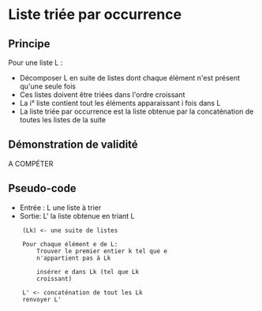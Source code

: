 # Liste triée par occurrence

## Principe

Pour une liste L :

* Décomposer L en suite de listes dont chaque élément n'est présent qu'une seule fois
* Ces listes doivent être triées dans l'ordre croissant
* La i° liste contient tout les éléments apparaissant i fois dans L
* La liste triée par occurrence est la liste obtenue par la concaténation de toutes les listes de la suite

## Démonstration de validité

A COMPÉTER

## Pseudo-code

* Entrée : L une liste à trier
* Sortie: L' la liste obtenue en triant L

```text
    (Lk) <- une suite de listes

    Pour chaque élément e de L:
        Trouver le premier entier k tel que e 
        n'appartient pas à Lk

        insérer e dans Lk (tel que Lk 
        croissant)
    
    L' <- concaténation de tout les Lk
    renvoyer L'
```
